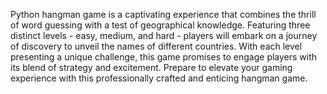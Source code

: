 Python hangman game is a captivating experience that combines the thrill of word guessing with a test of geographical knowledge. Featuring three distinct levels - easy, medium, and hard - players will embark on a journey of discovery to unveil the names of different countries. With each level presenting a unique challenge, this game promises to engage players with its blend of strategy and excitement. Prepare to elevate your gaming experience with this professionally crafted and enticing hangman game.
